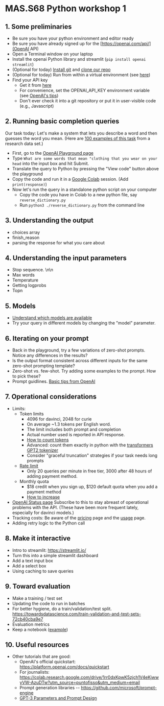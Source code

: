 
# MAS.S68 Python workshop 1

## 1.  Some preliminaries

  - Be sure you have your python environment and editor ready
  - Be sure you have already signed up for the [https://openai.com/api/](OpenAI API)
  - Open a Terminal window on your laptop
  - Install the openai Python library and streamlit (``pip install openai streamlit``)
  - (Optional for today)  [Install git](https://github.com/git-guides/install-git) and [clone our repo](https://github.com/mit-ccc/MAS-S68-workshop)
  - (Optional for today)   Run from within a virtual environment   (see [here](https://towardsdatascience.com/virtual-environments-104c62d48c54#:~:text=A%20virtual%20environment%20is%20a,a%20system%2Dwide%20Python))
  - Find your API key
    - Get it from [here](https://platform.openai.com/account/api-keys)
    - For convenience, set the OPENAI_API_KEY environment variable (see [OpenAI's tips](https://help.openai.com/en/articles/5112595-best-practices-for-api-key-safety))
    - Don't ever check it into a git repository or put it in user-visible code (e.g., Javascript)

## 2.  Running basic completion queries

  Our task today:  Let's make a system that lets you describe a word and then guesses the word you mean.
  (Here are [100 examples of this task](https://github.com/mit-ccc/MAS-S68-workshop/blob/main/data/train.jsonl) from a research data set.)
  
  - First, go to the [OpenAI Playground page](https://platform.openai.com/playground)
  - Type ``What are some words that mean "clothing that you wear on your head`` into the input box and hit Submit.
  - Translate the query to Python by pressing the "View code" button above the playground
  - Copy the code and run it in a [Google Colab](https://colab.research.google.com/) session.   (Add ``print(response)``)
  - Now let's run the query in a standalone python script on your computer
    - Copy the code you have in Colab to a new python file, say ``reverse_dictionary.py``
    - Run ``python3 ./reverse_dictionary.py`` from the command line

## 3.  Understanding the output
  - choices array
  - finish_reason
  - parsing the response for what you care about

## 4.  Understanding the input parameters
  - Stop sequence.   \n\n
  - Max words
  - Temperature
  - Getting logprobs
  - Topn

## 5.  Models
  - [Understand which models are available](https://platform.openai.com/docs/models/gpt-3)
  - Try your query in different models by changing the "model" parameter.

## 6.  Iterating on your prompt
  - Back in the playground, try a few variations of zero-shot prompts.  Notice any differences in the results?
  - Is the output format consistent across different inputs for the same zero-shot prompting template?
  - Zero-shot vs. few-shot.  Try adding some examples to the prompt.  How to pick these?
  - Prompt guidlines.   [Basic tips from OpenAI](https://help.openai.com/en/articles/6654000-best-practices-for-prompt-engineering-with-openai-api)


## 7.  Operational considerations
  - Limits:
    - Token limits
      - 4096 for davinci, 2048 for curie
      - On average ~1.3 tokens per English word.
      - The limit includes both prompt and completion
      - Actual number used is reported in API response.
      - [How to count tokens](https://help.openai.com/en/articles/4936856-what-are-tokens-and-how-to-count-them)
      - Advanced:  count them exactly in python with the [transformers GPT2 tokenizer](https://huggingface.co/docs/transformers/model_doc/gpt2#transformers.GPT2TokenizerFast)
      - Consider "graceful truncation" strategies if your task needs long prompts
    - [Rate limit](https://platform.openai.com/docs/guides/rate-limits)
      - Only 20 queries per minute in free tier, 3000 after 48 hours of adding payment method.
    - Monthly quota
      - $18 credit when you sign up, $120 default quota when you add a payment method
      - [How to increase](https://help.openai.com/en/articles/6643435-how-do-i-get-more-tokens-or-increase-my-monthly-usage-limits)
  - [OpenAI Status page](https://status.openai.com/) Subscribe to this to stay abreast of operational problems with the API.  (These have been more frequent lately, especially for davinci models.)
  - Tracking costs:  Be aware of the [pricing](https://openai.com/api/pricing/) page and the [usage](https://platform.openai.com/account/usage) page.
  - Adding retry logic to the Python call

## 8.   Make it interactive
  - Intro to streamlit:   https://streamlit.io/
  - Turn this into a simple streamlit dashboard
  - Add a text input box
  - Add a select box
  - Using caching to save queries

## 9. Toward evaluation
  - Make a training / test set
  - Updating the code to run in batches
  - For better hygiene, do a train/validation/test split.  https://towardsdatascience.com/train-validation-and-test-sets-72cb40cba9e7
  - Evaluation metrics
  - Keep a notebook  ([example](https://github.com/mit-ccc/MAS-S68-workshop/blob/main/experiments.md))

## 10.  Useful resources
  - Other tutorials that are good:
    - OpenAI's official quickstart:  https://platform.openai.com/docs/quickstart
    - For journalists:  https://colab.research.google.com/drive/1rr0dxKpwK5zjch1V4eKjwwyVW-AzuDTw?utm_source=puntofisso&utm_medium=email
    - Prompt generation libraries -- https://github.com/microsoft/prompt-engine
    - [GPT-3 Parameters and Prompt Design](https://towardsdatascience.com/gpt-3-parameters-and-prompt-design-1a595dc5b405)

